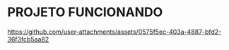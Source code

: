 # PROJETO FUNCIONANDO

https://github.com/user-attachments/assets/0575f5ec-403a-4887-bfd2-36f3fcb5aa82

